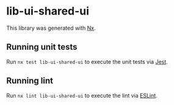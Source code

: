 # lib-ui-shared-ui

This library was generated with [Nx](https://nx.dev).

## Running unit tests

Run `nx test lib-ui-shared-ui` to execute the unit tests via [Jest](https://jestjs.io).

## Running lint

Run `nx lint lib-ui-shared-ui` to execute the lint via [ESLint](https://eslint.org/).
